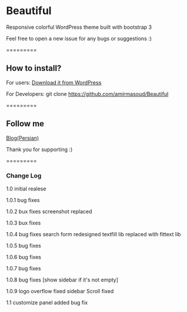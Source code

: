 <h1>Beautiful</h1>


Responsive colorful WordPress theme built with bootstrap 3

Feel free to open a new issue for any bugs or suggestions :)

=========

<h2>How to install?</h2>


For users: <a href="hhtp://wordpress.org/themes/beautiful">Download it from WordPress</a>

For Developers: git clone https://github.com/amirmasoud/Beautiful

=========

<h2>Follow me</h2>


<a href="http://chakosh.ir">Blog(Persian)</a>

Thank you for supporting :)

=========


<h3>Change Log</h3>


1.0
initial realese

1.0.1
bug fixes

1.0.2
bux fixes
screenshot replaced

1.0.3
bux fixes

1.0.4
bug fixes
search form redesigned
textfill lib replaced with fittext lib

1.0.5
bug fixes

1.0.6
bug fixes

1.0.7
bug fixes

1.0.8
bug fixes
[show sidebar if it's not empty]

1.0.9
logo overflow fixed
sidebar Scroll fixed

1.1
customize panel added
bug fix
